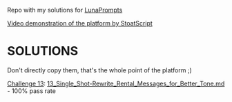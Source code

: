 Repo with my solutions for [LunaPrompts](https://lunaprompts.com/)

[Video demonstration of the platform by StoatScript](https://www.youtube.com/watch?v=8dK8JlX_8n0)

# SOLUTIONS
Don't directly copy them, that's the whole point of the platform ;)

[Challenge 13](https://lunaprompts.com/challenges/13): [13_Single_Shot-Rewrite_Rental_Messages_for_Better_Tone.md](https://github.com/mikaeltorni/luna_prompts/blob/master/13_Single_Shot-Rewrite_Rental_Messages_for_Better_Tone.md) - 100% pass rate
